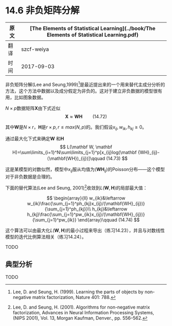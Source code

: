# 14.6 非负矩阵分解

| 原文   | [The Elements of Statistical Learning](../book/The Elements of Statistical Learning.pdf) |
| ---- | ---------------------------------------- |
| 翻译   | szcf-weiya                               |
| 时间   | 2017-09-03                   |

非负矩阵分解(Lee and Seung,1999)[^1]是最近提出来的一个用来替代主成分分析的方法，这个方法中数据以及成分假定为非负的。这对于建立非负数据的模型很有用，比如图象数据。

$N\times p$数据矩阵$\mathbf X$由下式近似
$$
\mathbf X \approx \mathbf W\mathbf H\qquad (14.72)
$$

其中$\mathbf W$是$N\times r$，$\mathbf H$是$r\times p, r\le max(N,p)$的。我们假设$x_{ij}, w_{ik}, h_{kj}\ge 0$。

通过最大化下式来确定$\mathbf W$ 和$\mathbf H$
$$
L(\mathbf W, \mathbf H)=\sum\limits_{i=1}^N\sum\limits_{j=1}^p[x_{ij}log(\mathbf {WH}_{ij}-（\mathbf{WH})_{ij})]\qquad (14.73)
$$

这是某模型的对数似然，模型中$x_{ij}$服从均值为$(\mathbf{WH}_{ij})$的Poisson分布——这个模型对于非负数据是合理的。

下面的替代算法(Lee and Seung, 2001)[^2]收敛到$L(\mathbf W, \mathbf H)$的局部最大值：

$$
\begin{array}{ll}
w_{ik}&\leftarrow w_{ik}\frac{\sum_{j=1}^ph_{kj}x_{ij}/(\mathbf{WH}_{ij})}{\sum_{j=1}^ph_{kj}}\\
h_{kj}&\leftarrow h_{kj}\frac{\sum_{j=1}^pw_{ik}x_{ij}/(\mathbf{WH}_{ij})}{\sum_{j=1}^pw_{ik}}
\end{array}\qquad (14.74)
$$

这个算法可以由最大化$L(\mathbf W, \mathbf H)$的最小过程来导出（练习14.23），并且与对数线性模型的迭代比例算法相关（练习14.24）。

TODO

## 典型分析

TODO


[^1]: Lee, D. and Seung, H. (1999). Learning the parts of objects by non-negative matrix factorization, Nature 401: 788.
[^2]: Lee, D. and Seung, H. (2001). Algorithms for non-negative matrix factorization, Advances in Neural Information Processing Systems, (NIPS 2001), Vol. 13, Morgan Kaufman, Denver., pp. 556–562.
